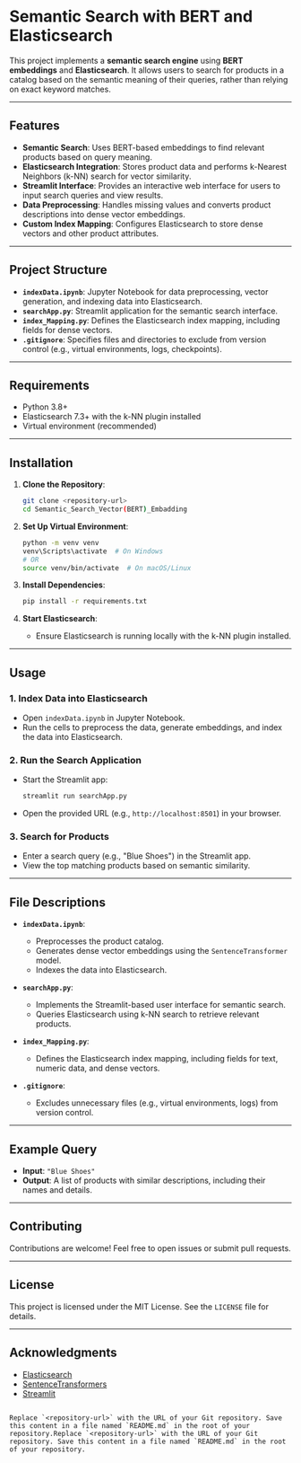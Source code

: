 
# Semantic Search with BERT and Elasticsearch

This project implements a **semantic search engine** using **BERT embeddings** and **Elasticsearch**. It allows users to search for products in a catalog based on the semantic meaning of their queries, rather than relying on exact keyword matches.

---

## Features

- **Semantic Search**: Uses BERT-based embeddings to find relevant products based on query meaning.
- **Elasticsearch Integration**: Stores product data and performs k-Nearest Neighbors (k-NN) search for vector similarity.
- **Streamlit Interface**: Provides an interactive web interface for users to input search queries and view results.
- **Data Preprocessing**: Handles missing values and converts product descriptions into dense vector embeddings.
- **Custom Index Mapping**: Configures Elasticsearch to store dense vectors and other product attributes.

---

## Project Structure

- **`indexData.ipynb`**: Jupyter Notebook for data preprocessing, vector generation, and indexing data into Elasticsearch.
- **`searchApp.py`**: Streamlit application for the semantic search interface.
- **`index_Mapping.py`**: Defines the Elasticsearch index mapping, including fields for dense vectors.
- **`.gitignore`**: Specifies files and directories to exclude from version control (e.g., virtual environments, logs, checkpoints).

---

## Requirements

- Python 3.8+
- Elasticsearch 7.3+ with the k-NN plugin installed
- Virtual environment (recommended)

---

## Installation

1. **Clone the Repository**:
   ```bash
   git clone <repository-url>
   cd Semantic_Search_Vector(BERT)_Embadding
   ```

2. **Set Up Virtual Environment**:
   ```bash
   python -m venv venv
   venv\Scripts\activate  # On Windows
   # OR
   source venv/bin/activate  # On macOS/Linux
   ```

3. **Install Dependencies**:
   ```bash
   pip install -r requirements.txt
   ```

4. **Start Elasticsearch**:
   - Ensure Elasticsearch is running locally with the k-NN plugin installed.

---

## Usage

### 1. **Index Data into Elasticsearch**
   - Open `indexData.ipynb` in Jupyter Notebook.
   - Run the cells to preprocess the data, generate embeddings, and index the data into Elasticsearch.

### 2. **Run the Search Application**
   - Start the Streamlit app:
     ```bash
     streamlit run searchApp.py
     ```
   - Open the provided URL (e.g., `http://localhost:8501`) in your browser.

### 3. **Search for Products**
   - Enter a search query (e.g., "Blue Shoes") in the Streamlit app.
   - View the top matching products based on semantic similarity.

---

## File Descriptions

- **`indexData.ipynb`**: 
  - Preprocesses the product catalog.
  - Generates dense vector embeddings using the `SentenceTransformer` model.
  - Indexes the data into Elasticsearch.

- **`searchApp.py`**:
  - Implements the Streamlit-based user interface for semantic search.
  - Queries Elasticsearch using k-NN search to retrieve relevant products.

- **`index_Mapping.py`**:
  - Defines the Elasticsearch index mapping, including fields for text, numeric data, and dense vectors.

- **`.gitignore`**:
  - Excludes unnecessary files (e.g., virtual environments, logs) from version control.

---

## Example Query

- **Input**: `"Blue Shoes"`
- **Output**: A list of products with similar descriptions, including their names and details.

---

## Contributing

Contributions are welcome! Feel free to open issues or submit pull requests.

---

## License

This project is licensed under the MIT License. See the `LICENSE` file for details.

---

## Acknowledgments

- [Elasticsearch](https://www.elastic.co/)
- [SentenceTransformers](https://www.sbert.net/)
- [Streamlit](https://streamlit.io/)
```

Replace `<repository-url>` with the URL of your Git repository. Save this content in a file named `README.md` in the root of your repository.Replace `<repository-url>` with the URL of your Git repository. Save this content in a file named `README.md` in the root of your repository.
